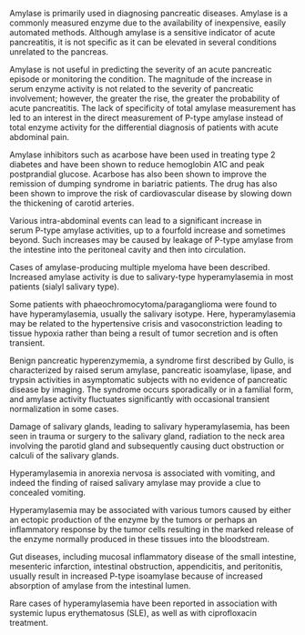 Amylase is primarily used in diagnosing pancreatic diseases. Amylase is a commonly measured enzyme due to the availability of inexpensive, easily automated methods. Although amylase is a sensitive indicator of acute pancreatitis, it is not specific as it can be elevated in several conditions unrelated to the pancreas.

Amylase is not useful in predicting the severity of an acute pancreatic episode or monitoring the condition. The magnitude of the increase in serum enzyme activity is not related to the severity of pancreatic involvement; however, the greater the rise, the greater the probability of acute pancreatitis. The lack of specificity of total amylase measurement has led to an interest in the direct measurement of P-type amylase instead of total enzyme activity for the differential diagnosis of patients with acute abdominal pain.

Amylase inhibitors such as acarbose have been used in treating type 2 diabetes and have been shown to reduce hemoglobin A1C and peak postprandial glucose. Acarbose has also been shown to improve the remission of dumping syndrome in bariatric patients. The drug has also been shown to improve the risk of cardiovascular disease by slowing down the thickening of carotid arteries.

Various intra-abdominal events can lead to a significant increase in serum P-type amylase activities, up to a fourfold increase and sometimes beyond. Such increases may be caused by leakage of P-type amylase from the intestine into the peritoneal cavity and then into circulation.

Cases of amylase-producing multiple myeloma have been described. Increased amylase activity is due to salivary-type hyperamylasemia in most patients (sialyl salivary type).

Some patients with phaeochromocytoma/paraganglioma were found to have hyperamylasemia, usually the salivary isotype. Here, hyperamylasemia may be related to the hypertensive crisis and vasoconstriction leading to tissue hypoxia rather than being a result of tumor secretion and is often transient.

Benign pancreatic hyperenzymemia, a syndrome first described by Gullo, is characterized by raised serum amylase, pancreatic isoamylase, lipase, and trypsin activities in asymptomatic subjects with no evidence of pancreatic disease by imaging. The syndrome occurs sporadically or in a familial form, and amylase activity fluctuates significantly with occasional transient normalization in some cases.

Damage of salivary glands, leading to salivary hyperamylasemia, has been seen in trauma or surgery to the salivary gland, radiation to the neck area involving the parotid gland and subsequently causing duct obstruction or calculi of the salivary glands.

Hyperamylasemia in anorexia nervosa is associated with vomiting, and indeed the finding of raised salivary amylase may provide a clue to concealed vomiting.

Hyperamylasemia may be associated with various tumors caused by either an ectopic production of the enzyme by the tumors or perhaps an inflammatory response by the tumor cells resulting in the marked release of the enzyme normally produced in these tissues into the bloodstream.

Gut diseases, including mucosal inflammatory disease of the small intestine, mesenteric infarction, intestinal obstruction, appendicitis, and peritonitis, usually result in increased P-type isoamylase because of increased absorption of amylase from the intestinal lumen.

Rare cases of hyperamylasemia have been reported in association with systemic lupus erythematosus (SLE), as well as with ciprofloxacin treatment.
